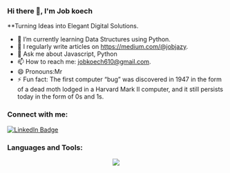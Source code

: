 ### Hi there 👋, I'm Job koech


**Turning Ideas into Elegant Digital Solutions.


- 🔭 I’m currently learning Data Structures using Python. 
- 👯 I regularly write articles on https://medium.com/@jobjazy.  
- 💬 Ask me about Javascript, Python
- 📫 How to reach me: jobkoech610@gmail.com.
- 😄 Pronouns:Mr 
- ⚡ Fun fact: The first computer “bug” was discovered in 1947 in the form of a dead moth lodged in a Harvard Mark II computer, and it still persists today in the form of 0s and 1s. 

### Connect with me:
<div id="badges">
  <a href="[your-linkedin-URL](https://www.linkedin.com/in/job-kipkurui-69922a254/)">
    <img src="https://img.shields.io/badge/LinkedIn-blue?style=for-the-badge&logo=linkedin&logoColor=white" alt="LinkedIn Badge"/>
  </a>
</div>

### Languages and Tools:
<p align="center">
  <a href="https://skillicons.dev">
    <img src="https://skillicons.dev/icons?i=git,html,css,bootstrap,js,python,c,react,flask,sqlite,postgresql,vim,unix" />
  </a>
</p>


